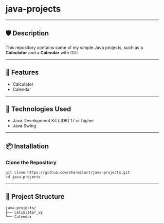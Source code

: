 # java-projects

---
## 🛡️ Description

This repository contains some of my simple Java projects, such as a **Calculator** and a **Calendar** with GUI.

---
## 🚀 Features
- Calculator
- Calendar

---
## 🧰 Technologies Used

- Java Development Kit (JDK) 17 or higher
- Java Swing

---
## 📦 Installation

### Clone the Repository


```bash
git clone https://github.com/sharmilant/java-projects.git
cd java-projects
```

---
## 📁 Project Structure

```bash
java-projects/
├── Calculator_v2                    
└── Calendar  
```        